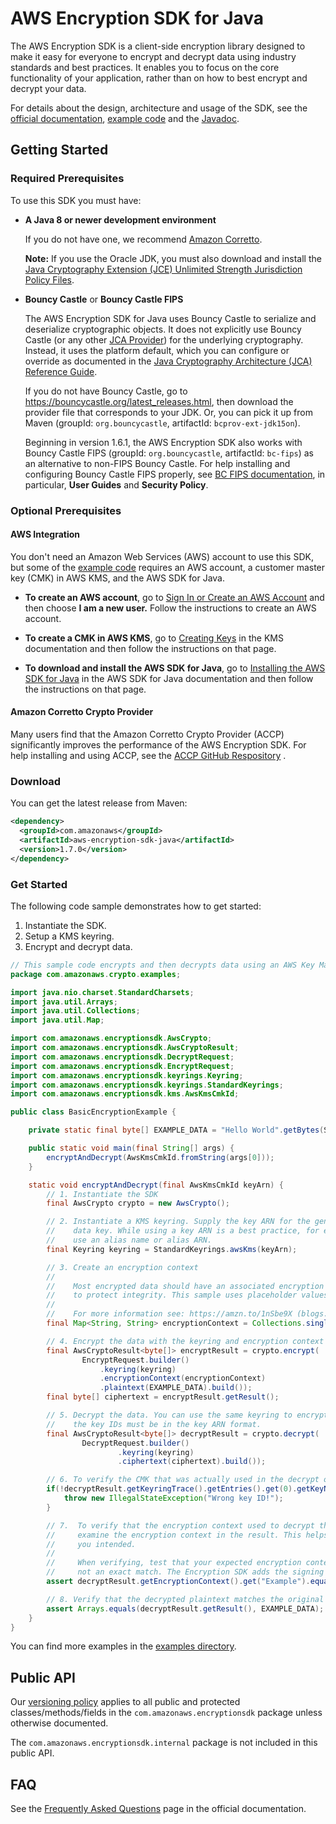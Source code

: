# AWS Encryption SDK for Java

The AWS Encryption SDK is a client-side encryption library designed to make it easy for everyone to encrypt and decrypt data using industry standards and best practices. It enables you to focus on the core functionality of your application, rather than on how to best encrypt and decrypt your data.

For details about the design, architecture and usage of the SDK, see the [official documentation](https://docs.aws.amazon.com/encryption-sdk/latest/developer-guide/), [example code][examples] and the [Javadoc](https://aws.github.io/aws-encryption-sdk-java/javadoc/).

## Getting Started

### Required Prerequisites
To use this SDK you must have:

* **A Java 8 or newer development environment**

  If you do not have one, we recommend [Amazon Corretto](https://aws.amazon.com/corretto/).

  **Note:** If you use the Oracle JDK, you must also download and install the [Java Cryptography Extension (JCE) Unlimited Strength Jurisdiction Policy Files](http://www.oracle.com/technetwork/java/javase/downloads/jce8-download-2133166.html).

* **Bouncy Castle** or **Bouncy Castle FIPS**

  The AWS Encryption SDK for Java uses Bouncy Castle to serialize and deserialize cryptographic objects.
  It does not explicitly use Bouncy Castle (or any other [JCA Provider](https://docs.oracle.com/javase/8/docs/api/java/security/Provider.html)) for the underlying cryptography.
  Instead, it uses the platform default, which you can configure or override as documented in the
  [Java Cryptography Architecture (JCA) Reference Guide](https://docs.oracle.com/javase/9/security/java-cryptography-architecture-jca-reference-guide.htm#JSSEC-GUID-2BCFDD85-D533-4E6C-8CE9-29990DEB0190).

  If you do not have Bouncy Castle, go to https://bouncycastle.org/latest_releases.html, then download the provider file that corresponds to your JDK.
  Or, you can pick it up from Maven (groupId: `org.bouncycastle`, artifactId: `bcprov-ext-jdk15on`).

  Beginning in version 1.6.1,
  the AWS Encryption SDK also works with Bouncy Castle FIPS (groupId: `org.bouncycastle`, artifactId: `bc-fips`)
  as an alternative to non-FIPS Bouncy Castle.
  For help installing and configuring Bouncy Castle FIPS properly, see [BC FIPS documentation](https://www.bouncycastle.org/documentation.html),
  in particular, **User Guides** and **Security Policy**.

### Optional Prerequisites

#### AWS Integration
You don't need an Amazon Web Services (AWS) account to use this SDK, but some of the [example code][examples] requires an AWS account, a customer master key (CMK) in AWS KMS, and the AWS SDK for Java.

* **To create an AWS account**, go to [Sign In or Create an AWS Account](https://portal.aws.amazon.com/gp/aws/developer/registration/index.html) and then choose **I am a new user.** Follow the instructions to create an AWS account.

* **To create a CMK in AWS KMS**, go to [Creating Keys](https://docs.aws.amazon.com/kms/latest/developerguide/create-keys.html) in the KMS documentation and then follow the instructions on that page.

* **To download and install the AWS SDK for Java**, go to [Installing the AWS SDK for Java](https://docs.aws.amazon.com/AWSSdkDocsJava/latest/DeveloperGuide/java-dg-install-sdk.html) in the AWS SDK for Java documentation and then follow the instructions on that page.

#### Amazon Corretto Crypto Provider
Many users find that the Amazon Corretto Crypto Provider (ACCP) significantly improves the performance of the AWS Encryption SDK.
For help installing and using ACCP, see the [ACCP GitHub Respository](https://github.com/corretto/amazon-corretto-crypto-provider) .

### Download

You can get the latest release from Maven:

```xml
<dependency>
  <groupId>com.amazonaws</groupId>
  <artifactId>aws-encryption-sdk-java</artifactId>
  <version>1.7.0</version>
</dependency>
```

### Get Started

The following code sample demonstrates how to get started:

1. Instantiate the SDK.
2. Setup a KMS keyring.
3. Encrypt and decrypt data.

```java
// This sample code encrypts and then decrypts data using an AWS Key Management Service (AWS KMS) customer master key (CMK).
package com.amazonaws.crypto.examples;

import java.nio.charset.StandardCharsets;
import java.util.Arrays;
import java.util.Collections;
import java.util.Map;

import com.amazonaws.encryptionsdk.AwsCrypto;
import com.amazonaws.encryptionsdk.AwsCryptoResult;
import com.amazonaws.encryptionsdk.DecryptRequest;
import com.amazonaws.encryptionsdk.EncryptRequest;
import com.amazonaws.encryptionsdk.keyrings.Keyring;
import com.amazonaws.encryptionsdk.keyrings.StandardKeyrings;
import com.amazonaws.encryptionsdk.kms.AwsKmsCmkId;

public class BasicEncryptionExample {

    private static final byte[] EXAMPLE_DATA = "Hello World".getBytes(StandardCharsets.UTF_8);

    public static void main(final String[] args) {
        encryptAndDecrypt(AwsKmsCmkId.fromString(args[0]));
    }

    static void encryptAndDecrypt(final AwsKmsCmkId keyArn) {
        // 1. Instantiate the SDK
        final AwsCrypto crypto = new AwsCrypto();

        // 2. Instantiate a KMS keyring. Supply the key ARN for the generator key that generates a
        //    data key. While using a key ARN is a best practice, for encryption operations you can also
        //    use an alias name or alias ARN.
        final Keyring keyring = StandardKeyrings.awsKms(keyArn);

        // 3. Create an encryption context
        //
        //    Most encrypted data should have an associated encryption context
        //    to protect integrity. This sample uses placeholder values.
        //
        //    For more information see: https://amzn.to/1nSbe9X (blogs.aws.amazon.com)
        final Map<String, String> encryptionContext = Collections.singletonMap("Example", "String");

        // 4. Encrypt the data with the keyring and encryption context
        final AwsCryptoResult<byte[]> encryptResult = crypto.encrypt(
                EncryptRequest.builder()
                    .keyring(keyring)
                    .encryptionContext(encryptionContext)
                    .plaintext(EXAMPLE_DATA).build());
        final byte[] ciphertext = encryptResult.getResult();

        // 5. Decrypt the data. You can use the same keyring to encrypt and decrypt, but for decryption
        //    the key IDs must be in the key ARN format.
        final AwsCryptoResult<byte[]> decryptResult = crypto.decrypt(
                DecryptRequest.builder()
                        .keyring(keyring)
                        .ciphertext(ciphertext).build());

        // 6. To verify the CMK that was actually used in the decrypt operation, inspect the keyring trace.
        if(!decryptResult.getKeyringTrace().getEntries().get(0).getKeyName().equals(keyArn.toString())) {
            throw new IllegalStateException("Wrong key ID!");
        }

        // 7.  To verify that the encryption context used to decrypt the data was the encryption context you expected,
        //     examine the encryption context in the result. This helps to ensure that you decrypted the ciphertext that
        //     you intended.
        //
        //     When verifying, test that your expected encryption context is a subset of the actual encryption context,
        //     not an exact match. The Encryption SDK adds the signing key to the encryption context when appropriate.
        assert decryptResult.getEncryptionContext().get("Example").equals("String");

        // 8. Verify that the decrypted plaintext matches the original plaintext
        assert Arrays.equals(decryptResult.getResult(), EXAMPLE_DATA);
    }
}
```

You can find more examples in the [examples directory][examples].

## Public API

Our [versioning policy](./VERSIONING.rst) applies to all public and protected classes/methods/fields
in the  `com.amazonaws.encryptionsdk` package unless otherwise documented.

The `com.amazonaws.encryptionsdk.internal` package is not included in this public API.

## FAQ

See the [Frequently Asked Questions](https://docs.aws.amazon.com/encryption-sdk/latest/developer-guide/faq.html) page in the official documentation.

[examples]: https://github.com/aws/aws-encryption-sdk-java/tree/master/src/examples/java/com/amazonaws/crypto/examples
